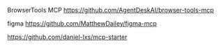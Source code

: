 


BrowserTools MCP
https://github.com/AgentDeskAI/browser-tools-mcp



figma
https://github.com/MatthewDailey/figma-mcp

https://github.com/daniel-lxs/mcp-starter
